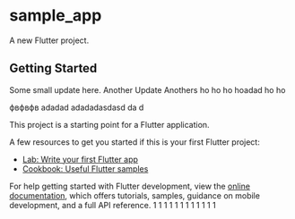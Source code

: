 # sample_app

A new Flutter project.

## Getting Started
Some small update here.
Another Update
Anothers
ho ho
ho hoadad
ho ho

фвфвфв
adadad
adadadasdasd
da
d

This project is a starting point for a Flutter application.

A few resources to get you started if this is your first Flutter project:

- [Lab: Write your first Flutter app](https://docs.flutter.dev/get-started/codelab)
- [Cookbook: Useful Flutter samples](https://docs.flutter.dev/cookbook)

For help getting started with Flutter development, view the
[online documentation](https://docs.flutter.dev/), which offers tutorials,
samples, guidance on mobile development, and a full API reference.
1
1
1
1
1
1
1
1
1
1
1
1
